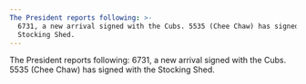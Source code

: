 ```yaml
---
The President reports following: >-
  6731, a new arrival signed with the Cubs. 5535 (Chee Chaw) has signed with the
  Stocking Shed.
---
```


The President reports following: 6731, a new arrival signed with the Cubs. 5535 (Chee Chaw) has signed with the Stocking Shed.